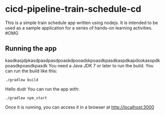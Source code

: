 # cicd-pipeline-train-schedule-cd

This is a simple train schedule app written using nodejs. It is intended to be used as a sample application for a series of hands-on learning activities.
#OMG
## Running the app
kasdkasjdpkasdpasdpasdpoaskdpooadskpoasdkpasdkaspdkapdsokasopdkpoasdkpoasdkpasdk
You need a Java JDK 7 or later to run the build. You can run the build like this:

    ./gradlew build
Hello dudr
You can run the app with:

    ./gradlew npm_start

Once it is running, you can access it in a browser at [http://localhost:3000](http://localhost:3000)
